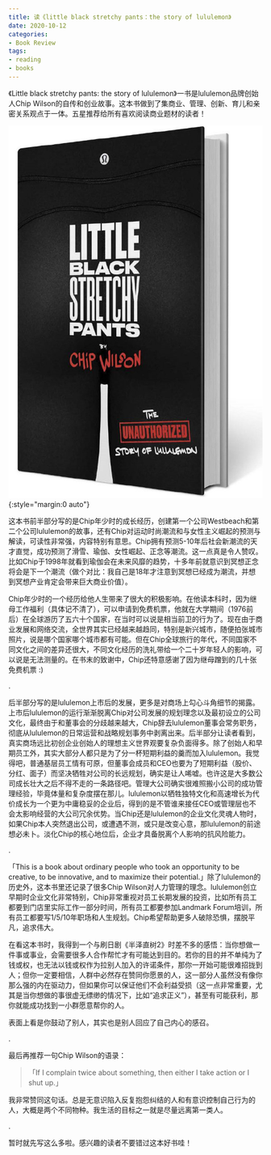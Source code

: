 ```yaml
---
title: 读《little black stretchy pants：the story of lululemon》
date: 2020-10-12
categories:
- Book Review
tags:
- reading
- books
---
```


《Little black stretchy pants: the story of lululemon》一书是lululemon品牌创始人Chip Wilson的自传和创业故事。这本书做到了集商业、管理、创新、育儿和亲密关系观点于一体。五星推荐给所有喜欢阅读商业题材的读者！

![lululemonBook](/assets/images/lululemon.jpg){:style="margin:0 auto"}

这本书前半部分写的是Chip年少时的成长经历，创建第一个公司Westbeach和第二个公司lululemon的故事，还有Chip对运动时尚潮流和与女性主义崛起的预测与解读，可读性非常强，内容特别有意思。Chip拥有预测5-10年后社会新潮流的天才直觉，成功预测了滑雪、瑜伽、女性崛起、正念等潮流。这一点真是令人赞叹。比如Chip于1998年就看到瑜伽会在未来风靡的趋势，十多年前就意识到冥想正念将会是下一个潮流（做个对比：我自己是18年才注意到冥想已经成为潮流，并想到冥想产业肯定会带来巨大商业价值）。

Chip年少时的一个经历给他人生带来了很大的积极影响。在他读本科时，因为继母工作福利（具体记不清了），可以申请到免费机票，他就在大学期间（1976前后）在全球游历了五六十个国家，在当时可以说是相当前卫的行为了。现在由于商业发展和网络交流，全世界其实已经越来越趋同，特别是新兴城市，随便拍张城市照片，说是哪个国家哪个城市都有可能。但在Chip全球旅行的年代，不同国家不同文化之间的差异还很大，不同文化经历的洗礼带给一个二十岁年轻人的影响，可以说是无法测量的。在书末的致谢中，Chip还特意感谢了因为继母蹭到的几十张免费机票 :)

.

后半部分写的是lululemon上市后的发展，更多是对商场上勾心斗角细节的揭露。上市后lululemon的运行渐渐脱离Chip对公司发展的规划理念以及最初设立的公司文化，最终由于和董事会的分歧越来越大，Chip辞去lululemon董事会常务职务，彻底从lululemon的日常运营和战略规划事务中剥离出来。后半部分让读者看到，真实商场远比初创企业创始人的理想主义世界观要复杂负面得多。除了创始人和早期员工外，其实大部分人都只是为了分一杯短期利益的羹而加入lululemon。我觉得吧，普通基层员工情有可原，但董事会成员和CEO也要为了短期利益（股价、分红、面子）而坚决牺牲对公司的长远规划，确实是让人唏嘘。也许这是大多数公司成长壮大之后不得不走的一条路径吧。管理大公司确实很难照搬小公司的成功管理经验，毕竟体量和复杂度摆在那儿。lululemon以牺牲独特文化和高速增长为代价成长为一个更为中庸稳妥的企业后，得到的是不管谁来接任CEO或管理层也不会太影响经营的大公司冗余优势。当Chip还是lululemon的企业文化灵魂人物时，如果Chip本人突然退出公司，或遭遇不测，或只是改变心意，那lululemon的前途想必未卜。淡化Chip的核心地位后，企业才具备脱离个人影响的抗风险能力。

.

「This is a book about ordinary people who took an opportunity to be creative, to be innovative, and to maximize their potential.」除了lululemon的历史外，这本书里还记录了很多Chip Wilson对人力管理的理念。lululemon创立早期时企业文化非常特别，Chip非常重视对员工长期发展的投资，比如所有员工都要到门店里实际工作一部分时间，所有员工都要参加Landmark Forum培训，所有员工都要写1/5/10年职场和人生规划。Chip希望帮助更多人破除恐惧，摆脱平凡，追求伟大。

在看这本书时，我得到一个与刷日剧《半泽直树2》时差不多的感悟：当你想做一件事或事业，会需要很多人合作帮忙才有可能达到目的。若你的目的并不单纯为了钱或权，也无法以钱或权作为拉别人加入的许诺条件，那你一开始可能很难招拢到人；但你一定要相信，人群中必然存在赞同你愿景的人，这一部分人虽然没有像你那么强的内在驱动力，但如果你可以保证他们不会利益受损（这一点非常重要，尤其是当你想做的事很虚无缥缈的情况下，比如“追求正义”），甚至有可能获利，那你就能成功找到一小群愿意帮你的人。

表面上看是你鼓动了别人，其实也是别人回应了自己内心的感召。

.

最后再推荐一句Chip Wilson的语录：

> 「If I complain twice about something, then either I take action or I shut up.」

我非常赞同这句话。总是无意识陷入反复抱怨纠结的人和有意识控制自己行为的人，大概是两个不同物种。我生活的目标之一就是尽量远离第一类人。

.

暂时就先写这么多啦。感兴趣的读者不要错过这本好书哇！